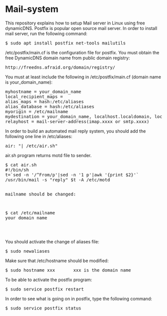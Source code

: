 # Mail-system
This repository explains how to setup Mail server in Linux using free dynamicDNS.
Postfix is popular open source mail server. In order to install mail server, run the following command:
<pre>
$ sudo apt install postfix net-tools mailutils
</pre>
/etc/postfix/main.cf is the configuration file for postfix.
You must obtain the free DynamicDNS domain name from public domain registry:
<pre>
http://freedns.afraid.org/domain/registry/
</pre>
You must at least include the following in /etc/postfix/main.cf (domain name is your_domain_name):
<pre>
myhostname = your_domain_name
local_recipient_maps =
alias_maps = hash:/etc/aliases
alias_database = hash:/etc/aliases
myorigin = /etc/mailname
mydestination = your_domain_name, localhost.localdomain, localhost
relayhost = mail-server-address(imap.xxxx or smtp.xxxx)
</pre>
In order to build an automated mail reply system, you should add the following one line in /etc/aliases:
<pre>
air: "| /etc/air.sh"
</pre>
air.sh program returns motd file to sender.
<pre>
$ cat air.sh
#!/bin/sh
t=`sed -n '/^From/p'|sed -n '1 p'|awk '{print $2}'`
/usr/bin/mail -s "reply" $t -A /etc/motd </dev/null
</pre>
mailname should be changed:
<pre>
$ cat /etc/mailname
your_domain_name
</pre>

</pre>
You should activate the change of aliases file:
<pre>
$ sudo newaliases
</pre>
Make sure that /etc/hostname should be modified:
<pre>
$ sudo hostname xxx       xxx is the domain name
</pre>
To be able to activate the postfix program:
<pre>
$ sudo service postfix restart
</pre>
In order to see what is going on in postfix, type the following command:
<pre>
$ sudo service postfix status
</pre>
